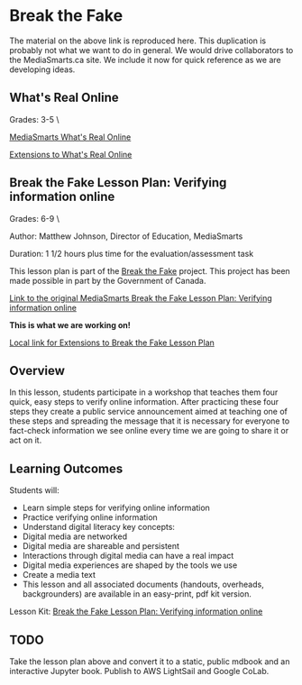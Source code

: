# Break the Fake

The material on the above link is reproduced here. This duplication is probably not
what we want to do in general. We would drive collaborators to the MediaSmarts.ca site.
We include it now for quick reference as we are developing ideas.


## What's Real Online

Grades: 3-5 \

[MediaSmarts What's Real Online](https://mediasmarts.ca/teacher-resources/break-fake-what%E2%80%99s-real-online)

[Extensions to What's Real Online](whats_real_online.md)

## Break the Fake Lesson Plan: Verifying information online

Grades: 6-9 \

Author: Matthew Johnson, Director of Education, MediaSmarts  

Duration: 1 1/2 hours plus time for the evaluation/assessment task  

This lesson plan is part of the [Break the Fake](https://mediasmarts.ca/get-involved/media-literacy-week-break-fake) project. This project has been made possible in part by the Government of Canada.

[Link to the original MediaSmarts Break the Fake Lesson Plan: Verifying information online](https://mediasmarts.ca/teacher-resources/break-fake-lesson-plan-verifying-information-online)

**This is what we are working on!**

[Local link for Extensions to Break the Fake Lesson Plan](break_the_fake_lesson_1.md)

## Overview

In this lesson, students participate in a workshop that teaches them four quick, easy steps to verify online information. After practicing these four steps they create a public service announcement aimed at teaching one of these steps and spreading the message that it is necessary for everyone to fact-check information we see online every time we are going to share it or act on it.

## Learning Outcomes

Students will:

* Learn simple steps for verifying online information
* Practice verifying online information
* Understand digital literacy key concepts:
* Digital media are networked
* Digital media are shareable and persistent
* Interactions through digital media can have a real impact
* Digital media experiences are shaped by the tools we use
* Create a media text
* This lesson and all associated documents (handouts, overheads, backgrounders) are available in an easy-print, pdf kit version.

Lesson Kit: 
 [Break the Fake Lesson Plan: Verifying information online](https://mediasmarts.ca/sites/default/files/lesson-plans/lesson_break_the_fake_verifying_information_online.pdf)


## TODO

Take the lesson plan above and convert it to a static, public mdbook and an interactive 
Jupyter book. Publish to AWS LightSail and Google CoLab.

